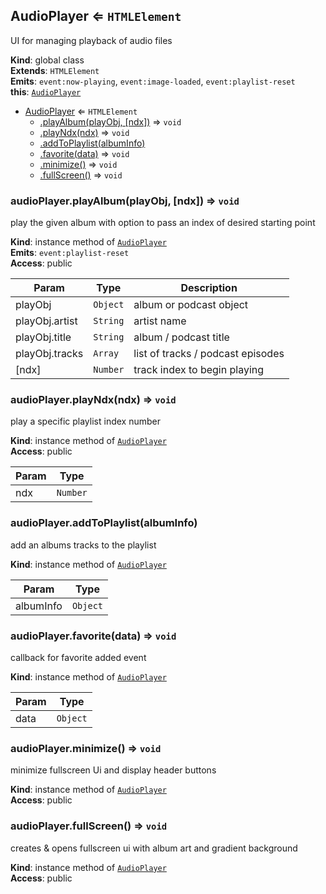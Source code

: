 <a name="AudioPlayer"></a>

## AudioPlayer ⇐ <code>HTMLElement</code>
UI for managing playback of audio files

**Kind**: global class  
**Extends**: <code>HTMLElement</code>  
**Emits**: <code>event:now-playing</code>, <code>event:image-loaded</code>, <code>event:playlist-reset</code>  
**this**: [<code>AudioPlayer</code>](#AudioPlayer)  

* [AudioPlayer](#AudioPlayer) ⇐ <code>HTMLElement</code>
    * [.playAlbum(playObj, [ndx])](#AudioPlayer+playAlbum) ⇒ <code>void</code>
    * [.playNdx(ndx)](#AudioPlayer+playNdx) ⇒ <code>void</code>
    * [.addToPlaylist(albumInfo)](#AudioPlayer+addToPlaylist)
    * [.favorite(data)](#AudioPlayer+favorite) ⇒ <code>void</code>
    * [.minimize()](#AudioPlayer+minimize) ⇒ <code>void</code>
    * [.fullScreen()](#AudioPlayer+fullScreen) ⇒ <code>void</code>

<a name="AudioPlayer+playAlbum"></a>

### audioPlayer.playAlbum(playObj, [ndx]) ⇒ <code>void</code>
play the given album with option to pass an index of desired starting point

**Kind**: instance method of [<code>AudioPlayer</code>](#AudioPlayer)  
**Emits**: <code>event:playlist-reset</code>  
**Access**: public  

| Param | Type | Description |
| --- | --- | --- |
| playObj | <code>Object</code> | album or podcast object |
| playObj.artist | <code>String</code> | artist name |
| playObj.title | <code>String</code> | album / podcast title |
| playObj.tracks | <code>Array</code> | list of tracks / podcast episodes |
| [ndx] | <code>Number</code> | track index to begin playing |

<a name="AudioPlayer+playNdx"></a>

### audioPlayer.playNdx(ndx) ⇒ <code>void</code>
play a specific playlist index number

**Kind**: instance method of [<code>AudioPlayer</code>](#AudioPlayer)  
**Access**: public  

| Param | Type |
| --- | --- |
| ndx | <code>Number</code> | 

<a name="AudioPlayer+addToPlaylist"></a>

### audioPlayer.addToPlaylist(albumInfo)
add an albums tracks to the playlist

**Kind**: instance method of [<code>AudioPlayer</code>](#AudioPlayer)  

| Param | Type |
| --- | --- |
| albumInfo | <code>Object</code> | 

<a name="AudioPlayer+favorite"></a>

### audioPlayer.favorite(data) ⇒ <code>void</code>
callback for <music-library> favorite added event

**Kind**: instance method of [<code>AudioPlayer</code>](#AudioPlayer)  

| Param | Type |
| --- | --- |
| data | <code>Object</code> | 

<a name="AudioPlayer+minimize"></a>

### audioPlayer.minimize() ⇒ <code>void</code>
minimize fullscreen Ui and display header buttons

**Kind**: instance method of [<code>AudioPlayer</code>](#AudioPlayer)  
**Access**: public  
<a name="AudioPlayer+fullScreen"></a>

### audioPlayer.fullScreen() ⇒ <code>void</code>
creates & opens fullscreen ui with album art and gradient background

**Kind**: instance method of [<code>AudioPlayer</code>](#AudioPlayer)  
**Access**: public  
